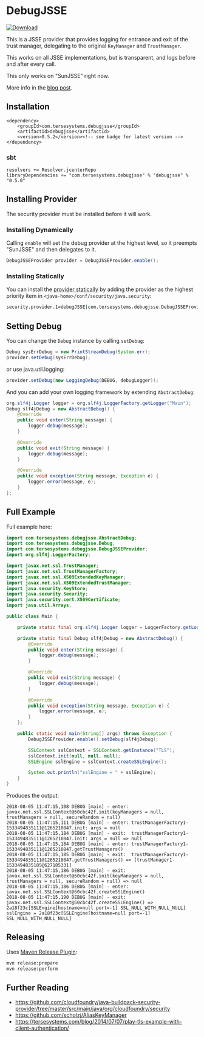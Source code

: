 # DebugJSSE

[ ![Download](https://api.bintray.com/packages/tersesystems/maven/debugjsse/images/download.svg) ](https://bintray.com/tersesystems/maven/debugjsse/_latestVersion)

This is a JSSE provider that provides logging for entrance and exit of the trust manager, delegating to the original `KeyManager` and `TrustManager`.

This works on all JSSE implementations, but is transparent, and logs before and after every call.

This only works on "SunJSSE" right now.

More info in the [blog post](https://tersesystems.com/blog/2018/07/27/debug-java-tls-ssl-provider/).

## Installation

```
<dependency>
    <groupId>com.tersesystems.debugjsse</groupId>
    <artifactId>debugjsse</artifactId>
    <version>0.5.2</version><!-- see badge for latest version -->
</dependency>
```

### sbt

```
resolvers += Resolver.jcenterRepo 
libraryDependencies += "com.tersesystems.debugjsse" % "debugjsse" % "0.5.0"
```

## Installing Provider

The security provider must be installed before it will work.

### Installing Dynamically

Calling `enable` will set the debug provider at the highest level, so it preempts "SunJSSE" and then delegates to it.

```java
DebugJSSEProvider provider = DebugJSSEProvider.enable();
```

### Installing Statically

You can install the [provider statically](https://docs.oracle.com/javase/9/security/java-secure-socket-extension-jsse-reference-guide.htm#JSSEC-GUID-8BC473B2-CD64-4E8B-8136-80BB286091B1) by adding the provider as the highest priority item in `<java-home>/conf/security/java.security`:

```bash
security.provider.1=debugJSSE|com.tersesystems.debugjsse.DebugJSSEProvider
```

## Setting Debug

You can change the `Debug` instance by calling `setDebug`:

```java
Debug sysErrDebug = new PrintStreamDebug(System.err);
provider.setDebug(sysErrDebug);
```

or use java.util.logging:

```java
provider.setDebug(new LoggingDebug(DEBUG, debugLogger));
```

And you can add your own logging framework by extending `AbstractDebug`:

```java
org.slf4j.Logger logger = org.slf4j.LoggerFactory.getLogger("Main");
Debug slf4jDebug = new AbstractDebug() {
    @Override
    public void enter(String message) {
        logger.debug(message);
    }

    @Override
    public void exit(String message) {
        logger.debug(message);
    }

    @Override
    public void exception(String message, Exception e) {
        logger.error(message, e);
    }
};
```

## Full Example

Full example here:

```java
import com.tersesystems.debugjsse.AbstractDebug;
import com.tersesystems.debugjsse.Debug;
import com.tersesystems.debugjsse.DebugJSSEProvider;
import org.slf4j.LoggerFactory;

import javax.net.ssl.TrustManager;
import javax.net.ssl.TrustManagerFactory;
import javax.net.ssl.X509ExtendedKeyManager;
import javax.net.ssl.X509ExtendedTrustManager;
import java.security.KeyStore;
import java.security.Security;
import java.security.cert.X509Certificate;
import java.util.Arrays;

public class Main {

    private static final org.slf4j.Logger logger = LoggerFactory.getLogger("Main");

    private static final Debug slf4jDebug = new AbstractDebug() {
        @Override
        public void enter(String message) {
            logger.debug(message);
        }

        @Override
        public void exit(String message) {
            logger.debug(message);
        }

        @Override
        public void exception(String message, Exception e) {
            logger.error(message, e);
        }
    };

    public static void main(String[] args) throws Exception {
        DebugJSSEProvider.enable().setDebug(slf4jDebug);

        SSLContext sslContext = SSLContext.getInstance("TLS");
        sslContext.init(null, null, null);
        SSLEngine sslEngine = sslContext.createSSLEngine();

        System.out.println("sslEngine = " + sslEngine);
    }
}
```

Produces the output:

```
2018-08-05 11:47:15,108 DEBUG [main] - enter: javax.net.ssl.SSLContext@50cbc42f.init(keyManagers = null, trustManagers = null, secureRandom = null)
2018-08-05 11:47:15,111 DEBUG [main] - enter: trustManagerFactory1-1533494835111@1265210847.init: args = null
2018-08-05 11:47:15,184 DEBUG [main] - exit:  trustManagerFactory1-1533494835111@1265210847.init: args = null => null
2018-08-05 11:47:15,184 DEBUG [main] - enter: trustManagerFactory1-1533494835111@1265210847.getTrustManagers()
2018-08-05 11:47:15,185 DEBUG [main] - exit:  trustManagerFactory1-1533494835111@1265210847.getTrustManagers() => [trustManager1-1533494835185@627185331]
2018-08-05 11:47:15,186 DEBUG [main] - exit:  javax.net.ssl.SSLContext@50cbc42f.init(keyManagers = null, trustManagers = null, secureRandom = null) => null
2018-08-05 11:47:15,186 DEBUG [main] - enter: javax.net.ssl.SSLContext@50cbc42f.createSSLEngine()
2018-08-05 11:47:15,190 DEBUG [main] - exit:  javax.net.ssl.SSLContext@50cbc42f.createSSLEngine() => 2a18f23c[SSLEngine[hostname=null port=-1] SSL_NULL_WITH_NULL_NULL]
sslEngine = 2a18f23c[SSLEngine[hostname=null port=-1] SSL_NULL_WITH_NULL_NULL]
```

## Releasing

Uses [Maven Release Plugin](http://maven.apache.org/maven-release/maven-release-plugin/plugin-info.html):

```bash
mvn release:prepare
mvn release:perform
```

## Further Reading

* https://github.com/cloudfoundry/java-buildpack-security-provider/tree/master/src/main/java/org/cloudfoundry/security
* https://github.com/scholzj/AliasKeyManager
* https://tersesystems.com/blog/2014/07/07/play-tls-example-with-client-authentication/
